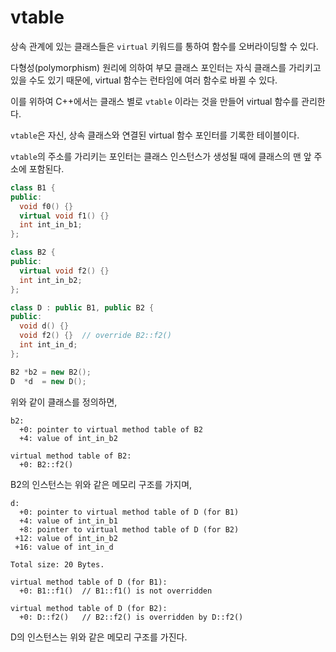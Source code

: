 # vtable

상속 관계에 있는 클래스들은 `virtual` 키워드를 통하여 함수를 오버라이딩할 수 있다.

다형성(polymorphism) 원리에 의하여 부모 클래스 포인터는 자식 클래스를 가리키고 있을 수도 있기 때문에, virtual 함수는 런타임에 여러 함수로 바뀔 수 있다.

이를 위하여 C++에서는 클래스 별로 `vtable` 이라는 것을 만들어 virtual 함수를 관리한다.

`vtable`은 자신, 상속 클래스와 연결된 virtual 함수 포인터를 기록한 테이블이다.

`vtable`의 주소를 가리키는 포인터는 클래스 인스턴스가 생성될 때에 클래스의 맨 앞 주소에 포함된다.

```c++
class B1 {
public:
  void f0() {}
  virtual void f1() {}
  int int_in_b1;
};

class B2 {
public:
  virtual void f2() {}
  int int_in_b2;
};

class D : public B1, public B2 {
public:
  void d() {}
  void f2() {}  // override B2::f2()
  int int_in_d;
};

B2 *b2 = new B2();
D  *d  = new D();
```

위와 같이 클래스를 정의하면,

```
b2:
  +0: pointer to virtual method table of B2
  +4: value of int_in_b2

virtual method table of B2:
  +0: B2::f2()   
```

B2의 인스턴스는 위와 같은 메모리 구조를 가지며,

```
d:
  +0: pointer to virtual method table of D (for B1)
  +4: value of int_in_b1
  +8: pointer to virtual method table of D (for B2)
 +12: value of int_in_b2
 +16: value of int_in_d

Total size: 20 Bytes.

virtual method table of D (for B1):
  +0: B1::f1()  // B1::f1() is not overridden

virtual method table of D (for B2):
  +0: D::f2()   // B2::f2() is overridden by D::f2()
```

D의 인스턴스는 위와 같은 메모리 구조를 가진다.
